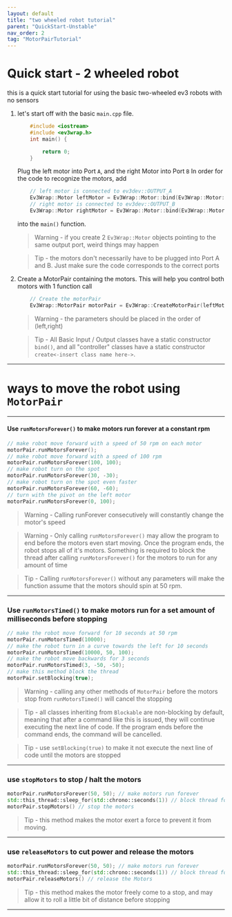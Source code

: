 ```yaml
---
layout: default
title: "two wheeled robot tutorial"
parent: "QuickStart-Unstable"
nav_order: 2
tag: "MotorPairTutorial"
---
```


# Quick start - 2 wheeled robot

this is a quick start tutorial for using the basic two-wheeled ev3 robots with no sensors
1.  let's start off with the basic `main.cpp` file.
    ```cpp
        #include <iostream>
        #include <ev3wrap.h>
        int main() {

            return 0;
        }
    ```
    Plug the left motor into Port `A`, and the right Motor into Port `B`
    In order for the code to recognize the motors, add
    ```cpp
        // left motor is connected to ev3dev::OUTPUT_A
        Ev3Wrap::Motor leftMotor = Ev3Wrap::Motor::bind(Ev3Wrap::Motor::OUTPUT_A);
        // right motor is connected to ev3dev::OUTPUT_B
        Ev3Wrap::Motor rightMotor = Ev3Wrap::Motor::bind(Ev3Wrap::Motor::OUTPUT_B);
    ```
    into the `main()` function. 
    >   Warning - if you create 2 `Ev3Wrap::Motor` objects pointing to the same output port, weird things may happen
    
    >   Tip - the motors don't necessarily have to be plugged into Port A and B. Just make sure the code corresponds to the correct ports
    
2.  Create a MotorPair containing the motors. This will help you control both motors with 1 function call
    ```cpp
        // Create the motorPair
        Ev3Wrap::MotorPair motorPair = Ev3Wrap::CreateMotorPair(leftMotor, rightMotor);
    ```
    >   Warning - the parameters should be placed in the order of (left,right)
    
    >   Tip - All Basic Input / Output classes have a static constructor `bind()`, and all "controller" classes have a static constructor `create<-insert class name here->`.

---

# ways to move the robot using `MotorPair`

---

#### Use `runMotorsForever()` to make motors run forever at a constant rpm
```cpp
// make robot move forward with a speed of 50 rpm on each motor
motorPair.runMotorsForever();
// make robot move forward with a speed of 100 rpm
motorPair.runMotorsForever(100, 100);
// make robot turn on the spot
motorPair.runMotorsForever(30, -30);
// make robot turn on the spot even faster
motorPair.runMotorsForever(60, -60);
// turn with the pivot on the left motor
motorPair.runMotorsForever(0, 100);
```
>   Warning - Calling runForever consecutively will constantly change the motor's speed

>   Warning - Only calling `runMotorsForever()` may allow the program to end before the motors even start moving. Once the program ends, the robot stops all of it's motors. Something is required to block the thread after calling `runMotorsForever()` for the motors to run for any amount of time

>   Tip - Calling `runMotorsForever()` without any parameters will make the function assume that the motors should spin at 50 rpm.

---

### Use `runMotorsTimed()` to make motors run for a set amount of milliseconds before stopping
```cpp
// make the robot move forward for 10 seconds at 50 rpm
motorPair.runMotorsTimed(10000);
// make the robot turn in a curve towards the left for 10 seconds
motorPair.runMotorsTimed(10000, 50, 100);
// make the robot move backwards for 3 seconds
motorPair.runMotorsTimed(3, -50, -50);
// make this method block the thread
motorPair.setBlocking(true);
```

>   Warning - calling any other methods of `MotorPair` before the motors stop from `runMotorsTimed()` will cancel the stopping

>   Tip - all classes inheriting from `Blockable` are non-blocking by default, meaning that after a command like this is issued, they will continue executing the next line of code. If the program ends before the command ends, the command will be cancelled.

>   Tip - use `setBlocking(true)` to make it not execute the next line of code until the motors are stopped

---

### use `stopMotors` to stop / halt the motors
```cpp
motorPair.runMotorsForever(50, 50); // make motors run forever
std::this_thread::sleep_for(std::chrono::seconds(1)) // block thread for 1 second
motorPair.stopMotors() // stop the motors
```

>   Tip - this method makes the motor exert a force to prevent it from moving.

---

### use `releaseMotors` to cut power and release the motors
```cpp
motorPair.runMotorsForever(50, 50); // make motors run forever
std::this_thread::sleep_for(std::chrono::seconds(1)) // block thread for 1 second
motorPair.releaseMotors() // release the Motors
```

>   Tip - this method makes the motor freely come to a stop, and may allow it to roll a little bit of distance before stopping

---

